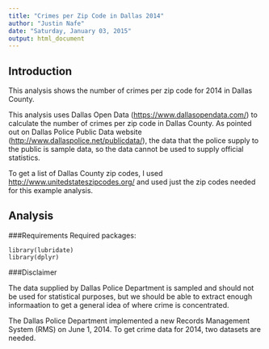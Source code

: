 ```yaml
---
title: "Crimes per Zip Code in Dallas 2014"
author: "Justin Nafe"
date: "Saturday, January 03, 2015"
output: html_document
---
```


Introduction
------------

This analysis shows the number of crimes per zip code for 2014 in Dallas County. 

This analysis uses Dallas Open Data (<a href="https://www.dallasopendata.com/" target="_blank">https://www.dallasopendata.com/</a>) to calculate the number of crimes per zip code in Dallas County. As pointed out on Dallas Police Public Data website (<a href="http://www.dallaspolice.net/publicdata/" target="_blank">http://www.dallaspolice.net/publicdata/</a>), the data that the police supply to the public is sample data, so the data cannot be used to supply official statistics.

To get a list of Dallas County zip codes, I used <a href="http://www.unitedstateszipcodes.org/" target="_blank">http://www.unitedstateszipcodes.org/</a> and used just the zip codes needed for this example analysis.

Analysis
--------

###Requirements
Required packages:
```
library(lubridate)
library(dplyr)
```
###Disclaimer

The data supplied by Dallas Police Department is sampled and should not be used for statistical purposes, but we should be able to extract enough informaation to get a general idea of where crime is concentrated.

The Dallas Police Department implemented a new Records Management System (RMS) on June 1, 2014. To get crime data for 2014, two datasets are needed.


